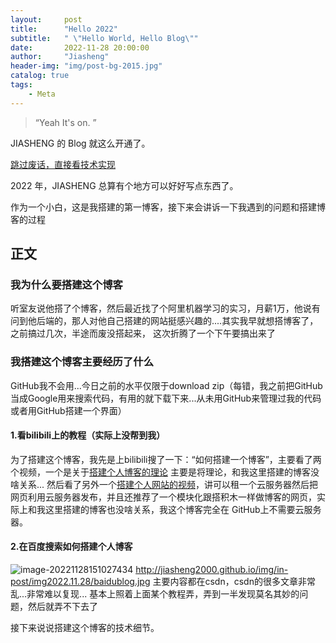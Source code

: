 ```yaml
---
layout:     post
title:      "Hello 2022"
subtitle:   " \"Hello World, Hello Blog\""
date:       2022-11-28 20:00:00
author:     "Jiasheng"
header-img: "img/post-bg-2015.jpg"
catalog: true
tags:
    - Meta
---
```


> “Yeah It's on. ”


JIASHENG 的 Blog 就这么开通了。

[跳过废话，直接看技术实现 ](#build) 

2022 年，JIASHENG 总算有个地方可以好好写点东西了。


作为一个小白，这是我搭建的第一博客，接下来会讲诉一下我遇到的问题和搭建博客的过程


<p id = "build"></p>

## 正文

### 我为什么要搭建这个博客
听室友说他搭了个博客，然后最近找了个阿里机器学习的实习，月薪1万，他说有问到他后端的，那人对他自己搭建的网站挺感兴趣的....其实我早就想搭博客了，之前搞过几次，半途而废没搭起来，
这次折腾了一个下午要搞出来了

### 我搭建这个博客主要经历了什么
GitHub我不会用...今日之前的水平仅限于download zip（每错，我之前把GitHub当成Google用来搜索代码，有用的就下载下来...从未用GitHub来管理过我的代码或者用GitHub搭建一个界面）
#### 1.看bilibili上的教程（实际上没帮到我）
为了搭建这个博客，我先是上bilibili搜了一下：“如何搭建一个博客”，主要看了两个视频，一个是关于[搭建个人博客的理论](https://www.bilibili.com/video/BV1qD4y1z783)
主要是将理论，和我这里搭建的博客没啥关系...
然后看了另外一个[搭建个人网站的视频](https://www.bilibili.com/video/BV1rU4y1J785)，讲可以租一个云服务器然后把网页利用云服务器发布，并且还推荐了一个模块化跟搭积木一样做博客的网页，实际上和我这里搭建的博客也没啥关系，我这个博客完全在
GitHub上不需要云服务器。
#### 2.在百度搜索如何搭建个人博客
![image-20221128151027434](Jiasheng2000.github.io/img/in-post/img2022.11.28/baidublog.jpg)
http://jiasheng2000.github.io/img/in-post/img2022.11.28/baidublog.jpg
主要内容都在csdn，csdn的很多文章非常乱...非常难以复现...
基本上照着上面某个教程弄，弄到一半发现莫名其妙的问题，然后就弄不下去了

接下来说说搭建这个博客的技术细节。  


